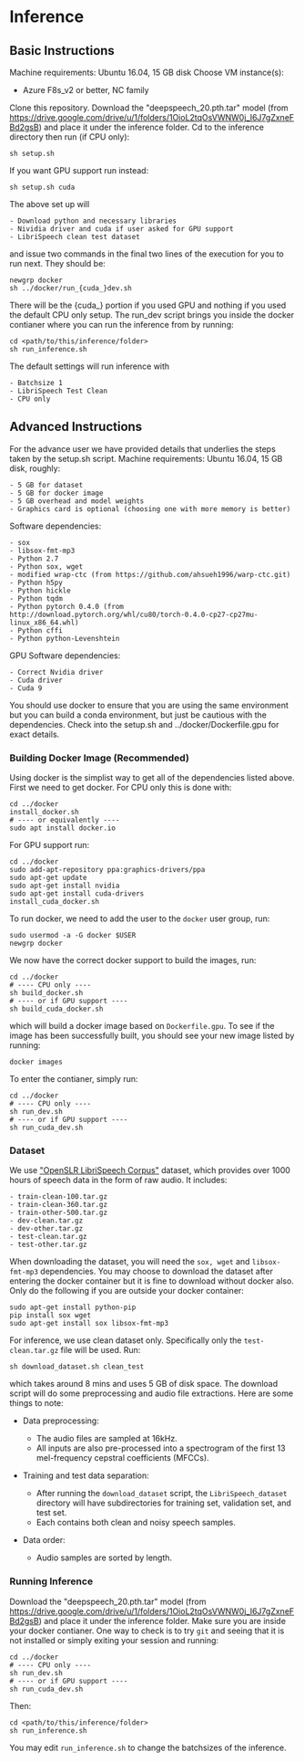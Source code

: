 # Inference

## Basic Instructions

Machine requirements: Ubuntu 16.04, 15 GB disk
Choose VM instance(s):
 
- Azure F8s_v2 or better,  NC family

Clone this repository. Download the "deepspeech_20.pth.tar" model (from https://drive.google.com/drive/u/1/folders/1OioL2tqOsVWNW0j_I6J7gZxneFBd2gsB) and place it under the inference folder.
Cd to the inference directory then run (if CPU only):

	sh setup.sh

If you want GPU support run instead:

	sh setup.sh cuda

The above set up will

	- Download python and necessary libraries
	- Nividia driver and cuda if user asked for GPU support
	- LibriSpeech clean test dataset 

and issue two commands in the final two lines of the execution for you to run next. They should be:
	
	newgrp docker
	sh ../docker/run_{cuda_}dev.sh

There will be the {cuda_} portion if you used GPU and nothing if you used the default CPU only setup. 
The run_dev script brings you inside the docker contianer where you can run the inference from by running:

	cd <path/to/this/inference/folder>
	sh run_inference.sh
	
The default settings will run inference with

	- Batchsize 1
	- LibriSpeech Test Clean
	- CPU only

## Advanced Instructions

For the advance user we have provided details that underlies the steps taken by the setup.sh script.
Machine requirements: Ubuntu 16.04, 15 GB disk, roughly:

	- 5 GB for dataset
	- 5 GB for docker image
	- 5 GB overhead and model weights
	- Graphics card is optional (choosing one with more memory is better)

Software dependencies:

	- sox
	- libsox-fmt-mp3
	- Python 2.7
	- Python sox, wget
	- modified wrap-ctc (from https://github.com/ahsueh1996/warp-ctc.git)
	- Python h5py
	- Python hickle
	- Python tqdm
	- Python pytorch 0.4.0 (from http://download.pytorch.org/whl/cu80/torch-0.4.0-cp27-cp27mu-linux_x86_64.whl)
	- Python cffi
	- Python python-Levenshtein

GPU Software dependencies:

	- Correct Nvidia driver
	- Cuda driver
	- Cuda 9 

You should use docker to ensure that you are using the same environment but you can build a conda environment, but just be cautious with the dependencies. Check into the setup.sh and ../docker/Dockerfile.gpu for exact details.

### Building Docker Image (Recommended)

Using docker is the simplist way to get all of the dependencies listed above. First we need to get docker.
For CPU only this is done with:

	cd ../docker
	install_docker.sh
	# ---- or equivalently ----
	sudo apt install docker.io

For GPU support run:

	cd ../docker
	sudo add-apt-repository ppa:graphics-drivers/ppa
	sudo apt-get update
	sudo apt-get install nvidia
	sudo apt-get install cuda-drivers
	install_cuda_docker.sh

To run docker, we need to add the user to the `docker` user group, run:

	sudo usermod -a -G docker $USER
	newgrp docker
	
We now have the correct docker support to build the images, run:

	cd ../docker
	# ---- CPU only ----
	sh build_docker.sh
	# ---- or if GPU support ----
	sh build_cuda_docker.sh

which will build a docker image based on `Dockerfile.gpu`. To see if the image has been successfully built, you should see your new image listed by running:

	docker images

To enter the contianer, simply run:

	cd ../docker
	# ---- CPU only ----
	sh run_dev.sh
	# ---- or if GPU support ----
	sh run_cuda_dev.sh

### Dataset

We use ["OpenSLR LibriSpeech Corpus"](http://www.openslr.org/12/) dataset, which provides over 1000 hours of speech data in the form of raw audio. It includes:
	
	- train-clean-100.tar.gz
	- train-clean-360.tar.gz
	- train-other-500.tar.gz
	- dev-clean.tar.gz
	- dev-other.tar.gz
	- test-clean.tar.gz
	- test-other.tar.gz

When downloading the dataset, you will need the `sox, wget` and `libsox-fmt-mp3` dependencies.
You may choose to download the dataset after entering the docker container but it is fine to download without docker also.
Only do the following if you are outside your docker container:

	sudo apt-get install python-pip
	pip install sox wget
	sudo apt-get install sox libsox-fmt-mp3
	
For inference, we use clean dataset only. Specifically only the `test-clean.tar.gz` file will be used. Run:

	sh download_dataset.sh clean_test

which takes around 8 mins and uses 5 GB of disk space.
The download script will do some preprocessing and audio file extractions. Here are some things to note:
	
  - Data preprocessing:
    - The audio files are sampled at 16kHz.
    - All inputs are also pre-processed into a spectrogram of the first 13 mel-frequency cepstral coefficients (MFCCs).
	
  - Training and test data separation:
    - After running the `download_dataset` script, the `LibriSpeech_dataset` directory will have subdirectories for training set, validation set, and test set.
    - Each contains both clean and noisy speech samples.

  - Data order:
    - Audio samples are sorted by length.

### Running Inference

Download the "deepspeech_20.pth.tar" model (from https://drive.google.com/drive/u/1/folders/1OioL2tqOsVWNW0j_I6J7gZxneFBd2gsB) and place it under the inference folder.
Make sure you are inside your docker contianer. One way to check is to try `git` and seeing that it is not installed or simply exiting your session and running:

	cd ../docker
	# ---- CPU only ----
	sh run_dev.sh
	# ---- or if GPU support ----
	sh run_cuda_dev.sh
	
Then:

	cd <path/to/this/inference/folder>
	sh run_inference.sh

You may edit `run_inference.sh` to change the batchsizes of the inference.
